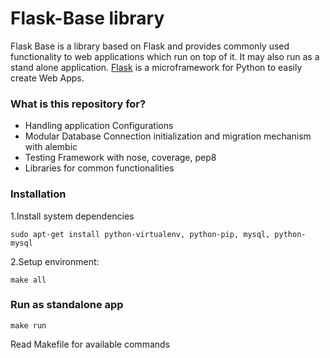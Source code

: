 # Flask-Base library #

Flask Base is a library based on Flask and provides commonly used functionality to web applications which run on top of it. It may also run as a stand alone application.
[Flask](http://flask.pocoo.org/) is a microframework for Python to easily create Web Apps.

### What is this repository for? ###

* Handling application Configurations
* Modular Database Connection initialization and migration mechanism with alembic
* Testing Framework with nose, coverage, pep8
* Libraries for common functionalities


### Installation ###

1.Install system dependencies
```
sudo apt-get install python-virtualenv, python-pip, mysql, python-mysql
```
2.Setup environment:
```
make all
```

### Run as standalone app ###
```
make run
```

Read Makefile for available commands

